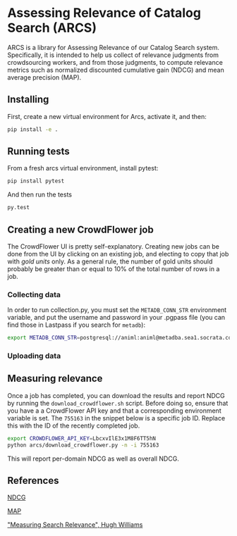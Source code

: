 Assessing Relevance of Catalog Search (ARCS)
============================================

ARCS is a library for Assessing Relevance of our Catalog Search system.
Specifically, it is intended to help us collect of relevance judgments from
crowdsourcing workers, and from those judgments, to compute relevance metrics
such as normalized discounted cumulative gain (NDCG) and mean average precision
(MAP).

## Installing

First, create a new virtual environment for Arcs, activate it, and then:

```bash
pip install -e .
```

## Running tests

From a fresh arcs virtual environment, install pytest:

```bash
pip install pytest
```

And then run the tests

```bash
py.test
```

## Creating a new CrowdFlower job

The CrowdFlower UI is pretty self-explanatory. Creating new jobs can be done
from the UI by clicking on an existing job, and electing to copy that job with
*gold units* only. As a general rule, the number of gold units should probably
be greater than or equal to 10% of the total number of rows in a job.

### Collecting data

In order to run collection.py, you must set the `METADB_CONN_STR` environment
variable, and put the username and password in your .pgpass file (you can find
those in Lastpass if you search for `metadb`):

```bash
export METADB_CONN_STR=postgresql://animl:animl@metadba.sea1.socrata.com:5432/blist_prod
```

### Uploading data

## Measuring relevance

Once a job has completed, you can download the results and report NDCG by
running the `download_crowdflower.sh` script. Before doing so, ensure that you
have a a CrowdFlower API key and that a corresponding environment variable is
set. The `755163` in the snippet below is a specific job ID. Replace this with
the ID of the recently completed job.

```bash
export CROWDFLOWER_API_KEY=LbcxvIlE3x1M8F6TT5hN
python arcs/download_crowdflower.py -n -i 755163
```

This will report per-domain NDCG as well as overall NDCG.
       
## References

[NDCG](https://en.wikipedia.org/wiki/Discounted_cumulative_gain)

[MAP](https://en.wikipedia.org/wiki/Information_retrieval#Mean_average_precision)

["Measuring Search Relevance", Hugh Williams](http://hughewilliams.com/2014/10/11/measuring-search-relevance/)
